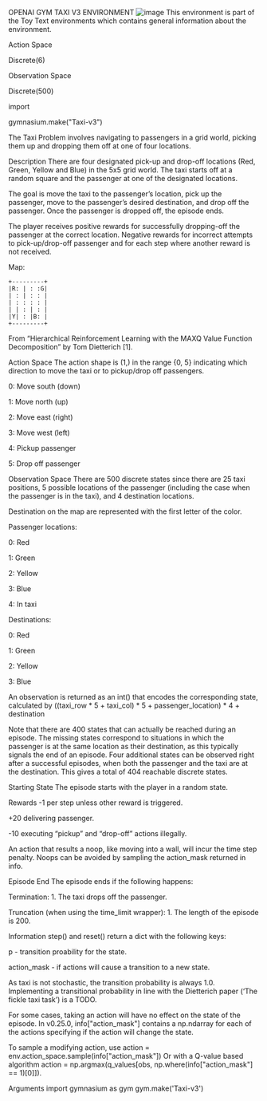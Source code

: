 OPENAI GYM TAXI V3 ENVIRONMENT
![image](https://github.com/tekgulburak/Q-learning-taxi-v3-/assets/108903426/813ab20c-e1ee-49ee-b1ca-27f6e403edb6)
This environment is part of the Toy Text environments which contains general information about the environment.

Action Space

Discrete(6)

Observation Space

Discrete(500)

import

gymnasium.make("Taxi-v3")

The Taxi Problem involves navigating to passengers in a grid world, picking them up and dropping them off at one of four locations.

Description
There are four designated pick-up and drop-off locations (Red, Green, Yellow and Blue) in the 5x5 grid world. The taxi starts off at a random square and the passenger at one of the designated locations.

The goal is move the taxi to the passenger’s location, pick up the passenger, move to the passenger’s desired destination, and drop off the passenger. Once the passenger is dropped off, the episode ends.

The player receives positive rewards for successfully dropping-off the passenger at the correct location. Negative rewards for incorrect attempts to pick-up/drop-off passenger and for each step where another reward is not received.

Map:

    +---------+
    |R: | : :G|
    | : | : : |
    | : : : : |
    | | : | : |
    |Y| : |B: |
    +---------+
From “Hierarchical Reinforcement Learning with the MAXQ Value Function Decomposition” by Tom Dietterich [1].

Action Space
The action shape is (1,) in the range {0, 5} indicating which direction to move the taxi or to pickup/drop off passengers.

0: Move south (down)

1: Move north (up)

2: Move east (right)

3: Move west (left)

4: Pickup passenger

5: Drop off passenger

Observation Space
There are 500 discrete states since there are 25 taxi positions, 5 possible locations of the passenger (including the case when the passenger is in the taxi), and 4 destination locations.

Destination on the map are represented with the first letter of the color.

Passenger locations:

0: Red

1: Green

2: Yellow

3: Blue

4: In taxi

Destinations:

0: Red

1: Green

2: Yellow

3: Blue

An observation is returned as an int() that encodes the corresponding state, calculated by ((taxi_row * 5 + taxi_col) * 5 + passenger_location) * 4 + destination

Note that there are 400 states that can actually be reached during an episode. The missing states correspond to situations in which the passenger is at the same location as their destination, as this typically signals the end of an episode. Four additional states can be observed right after a successful episodes, when both the passenger and the taxi are at the destination. This gives a total of 404 reachable discrete states.

Starting State
The episode starts with the player in a random state.

Rewards
-1 per step unless other reward is triggered.

+20 delivering passenger.

-10 executing “pickup” and “drop-off” actions illegally.

An action that results a noop, like moving into a wall, will incur the time step penalty. Noops can be avoided by sampling the action_mask returned in info.

Episode End
The episode ends if the following happens:

Termination: 1. The taxi drops off the passenger.

Truncation (when using the time_limit wrapper): 1. The length of the episode is 200.

Information
step() and reset() return a dict with the following keys:

p - transition proability for the state.

action_mask - if actions will cause a transition to a new state.

As taxi is not stochastic, the transition probability is always 1.0. Implementing a transitional probability in line with the Dietterich paper (‘The fickle taxi task’) is a TODO.

For some cases, taking an action will have no effect on the state of the episode. In v0.25.0, info["action_mask"] contains a np.ndarray for each of the actions specifying if the action will change the state.

To sample a modifying action, use action = env.action_space.sample(info["action_mask"]) Or with a Q-value based algorithm action = np.argmax(q_values[obs, np.where(info["action_mask"] == 1)[0]]).

Arguments
import gymnasium as gym
gym.make('Taxi-v3')


